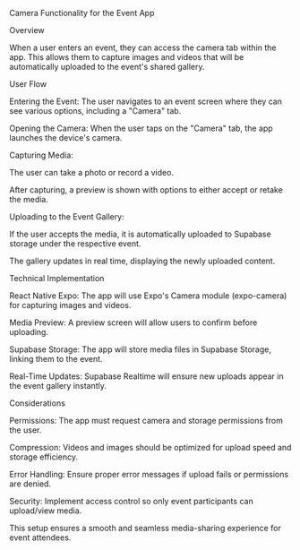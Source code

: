 Camera Functionality for the Event App

Overview

When a user enters an event, they can access the camera tab within the app. This allows them to capture images and videos that will be automatically uploaded to the event's shared gallery.

User Flow

Entering the Event: The user navigates to an event screen where they can see various options, including a "Camera" tab.

Opening the Camera: When the user taps on the "Camera" tab, the app launches the device's camera.

Capturing Media:

The user can take a photo or record a video.

After capturing, a preview is shown with options to either accept or retake the media.

Uploading to the Event Gallery:

If the user accepts the media, it is automatically uploaded to Supabase storage under the respective event.

The gallery updates in real time, displaying the newly uploaded content.

Technical Implementation

React Native Expo: The app will use Expo's Camera module (expo-camera) for capturing images and videos.

Media Preview: A preview screen will allow users to confirm before uploading.

Supabase Storage: The app will store media files in Supabase Storage, linking them to the event.

Real-Time Updates: Supabase Realtime will ensure new uploads appear in the event gallery instantly.

Considerations

Permissions: The app must request camera and storage permissions from the user.

Compression: Videos and images should be optimized for upload speed and storage efficiency.

Error Handling: Ensure proper error messages if upload fails or permissions are denied.

Security: Implement access control so only event participants can upload/view media.

This setup ensures a smooth and seamless media-sharing experience for event attendees.